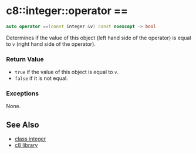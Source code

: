 # c8::integer::operator == #

```cpp
auto operator ==(const integer &v) const noexcept -> bool
```

Determines if the value of this object (left hand side of the operator) is equal to `v` (right hand side of the operator).

### Return Value ###

* `true` if the value of this object is equal to `v`.
* `false` if it is not equal.

### Exceptions ###

None.

## See Also ##

* [class integer](c8_integer)
* [c8 library](c8)

